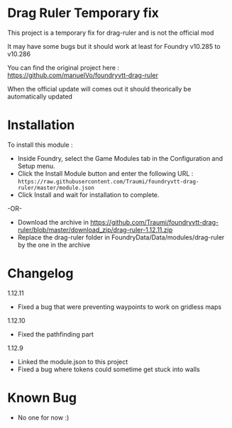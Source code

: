 # Drag Ruler Temporary fix
This project is a temporary fix for drag-ruler and is not the official mod

It may have some bugs but it should work at least for Foundry v10.285 to v10.286

You can find the original project here : https://github.com/manuelVo/foundryvtt-drag-ruler

When the official update will comes out it should theorically be automatically updated

# Installation

To install this module :

- Inside Foundry, select the Game Modules tab in the Configuration and Setup menu.
- Click the Install Module button and enter the following URL : `https://raw.githubusercontent.com/Traumi/foundryvtt-drag-ruler/master/module.json`
- Click Install and wait for installation to complete.

-OR-

- Download the archive in https://github.com/Traumi/foundryvtt-drag-ruler/blob/master/download_zip/drag-ruler-1.12.11.zip
- Replace the drag-ruler folder in FoundryData/Data/modules/drag-ruler by the one in the archive

# Changelog

1.12.11
- Fixed a bug that were preventing waypoints to work on gridless maps

1.12.10
- Fixed the pathfinding part

1.12.9
- Linked the module.json to this project
- Fixed a bug where tokens could sometime get stuck into walls

# Known Bug

- No one for now :)
